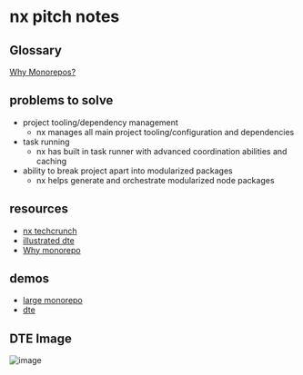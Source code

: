 # nx pitch notes

## Glossary
[Why Monorepos?](./why-monorepos.md)

## problems to solve
- project tooling/dependency management
  - nx manages all main project tooling/configuration and dependencies
- task running
  - nx has built in task runner with advanced coordination abilities and caching
- ability to break project apart into modularized packages
  - nx helps generate and orchestrate modularized node packages


## resources
- [nx techcrunch](https://techcrunch.com/2022/11/17/with-8-6m-in-seed-funding-nx-wants-to-take-monorepos-mainstream)
- [illustrated dte](https://nx.dev/more-concepts/illustrated-dte)
- [Why monorepo](https://nx.dev/more-concepts/why-monorepos)

## demos
- [large monorepo](https://github.com/vsavkin/large-monorepo)
- [dte](https://github.com/vsavkin/lerna-dte)

## DTE Image
![image](https://user-images.githubusercontent.com/16461670/219460948-da59f9f0-cdf9-480b-ab81-2580fdda9439.png)
